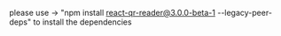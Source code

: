 please use -> "npm install react-qr-reader@3.0.0-beta-1 --legacy-peer-deps" to install the dependencies
